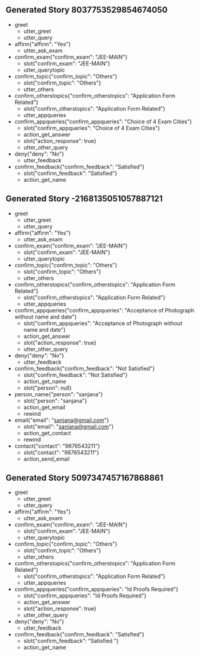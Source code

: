 
## Generated Story 8037753529854674050
* greet
    - utter_greet
    - utter_query
* affirm{"affirm": "Yes"}
    - utter_ask_exam
* confirm_exam{"confirm_exam": "JEE-MAIN"}
    - slot{"confirm_exam": "JEE-MAIN"}
    - utter_querytopic
* confirm_topic{"confirm_topic": "Others"}
    - slot{"confirm_topic": "Others"}
    - utter_others
* confirm_otherstopics{"confirm_otherstopics": "Application Form Related"}
    - slot{"confirm_otherstopics": "Application Form Related"}
    - utter_appqueries
* confirm_appqueries{"confirm_appqueries": "Choice of 4 Exam Cities"}
    - slot{"confirm_appqueries": "Choice of 4 Exam Cities"}
    - action_get_answer
    - slot{"action_response": true}
    - utter_other_query
* deny{"deny": "No"}
    - utter_feedback
* confirm_feedback{"confirm_feedback": "Satisfied"}
    - slot{"confirm_feedback": "Satisfied"}
    - action_get_name

## Generated Story -2168135051057887121
* greet
    - utter_greet
    - utter_query
* affirm{"affirm": "Yes"}
    - utter_ask_exam
* confirm_exam{"confirm_exam": "JEE-MAIN"}
    - slot{"confirm_exam": "JEE-MAIN"}
    - utter_querytopic
* confirm_topic{"confirm_topic": "Others"}
    - slot{"confirm_topic": "Others"}
    - utter_others
* confirm_otherstopics{"confirm_otherstopics": "Application Form Related"}
    - slot{"confirm_otherstopics": "Application Form Related"}
    - utter_appqueries
* confirm_appqueries{"confirm_appqueries": "Acceptance of Photograph without name and date"}
    - slot{"confirm_appqueries": "Acceptance of Photograph without name and date"}
    - action_get_answer
    - slot{"action_response": true}
    - utter_other_query
* deny{"deny": "No"}
    - utter_feedback
* confirm_feedback{"confirm_feedback": "Not Satisfied"}
    - slot{"confirm_feedback": "Not Satisfied"}
    - action_get_name
    - slot{"person": null}
* person_name{"person": "sanjana"}
    - slot{"person": "sanjana"}
    - action_get_email
    - rewind
* email{"email": "sanjana@gmail.com"}
    - slot{"email": "sanjana@gmail.com"}
    - action_get_contact
    - rewind
* contact{"contact": "9876543211"}
    - slot{"contact": "9876543211"}
    - action_send_email

## Generated Story 5097347457167868861
* greet
    - utter_greet
    - utter_query
* affirm{"affirm": "Yes"}
    - utter_ask_exam
* confirm_exam{"confirm_exam": "JEE-MAIN"}
    - slot{"confirm_exam": "JEE-MAIN"}
    - utter_querytopic
* confirm_topic{"confirm_topic": "Others"}
    - slot{"confirm_topic": "Others"}
    - utter_others
* confirm_otherstopics{"confirm_otherstopics": "Application Form Related"}
    - slot{"confirm_otherstopics": "Application Form Related"}
    - utter_appqueries
* confirm_appqueries{"confirm_appqueries": "Id Proofs Required"}
    - slot{"confirm_appqueries": "Id Proofs Required"}
    - action_get_answer
    - slot{"action_response": true}
    - utter_other_query
* deny{"deny": "No"}
    - utter_feedback
* confirm_feedback{"confirm_feedback": "Satisfied"}
    - slot{"confirm_feedback": "Satisfied "}
    - action_get_name
